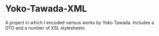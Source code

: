 # Yoko-Tawada-XML
A project in which I encoded various works by Yoko Tawada. Includes a DTD and a number of XSL stylesheets. 
